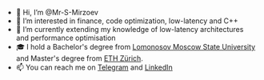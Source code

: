 - 👋 Hi, I’m @Mr-S-Mirzoev
- 👀 I’m interested in finance, code optimization, low-latency and C++
- 🌱 I’m currently extending my knowledge of low-latency architectures and performance optimisation
- 🎓 I hold a Bachelor's degree from [Lomonosov Moscow State University](https://cs.msu.ru/en) and Master's degree from [ETH Zürich](https://ethz.ch/en/studies/master/degree-programmes/natural-sciences-and-mathematics/quantitative-finance.html).
- 📫 You can reach me on [Telegram](https://t.me/mrsergeymirzoev) and [LinkedIn](https://www.linkedin.com/in/s-mirzoev/)

<!---
Mr-S-Mirzoev/Mr-S-Mirzoev is a ✨ special ✨ repository because its `README.md` (this file) appears on your GitHub profile.
You can click the Preview link to take a look at your changes.
--->
